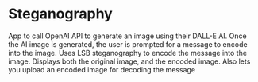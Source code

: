 # Steganography
App to call OpenAI API to generate an image using their DALL-E AI. Once the AI image is generated, the user is prompted for a message to encode into the image. Uses LSB steganography to encode the message into the image. Displays both the original image, and the encoded image. Also lets you upload an encoded image for decoding the message 
